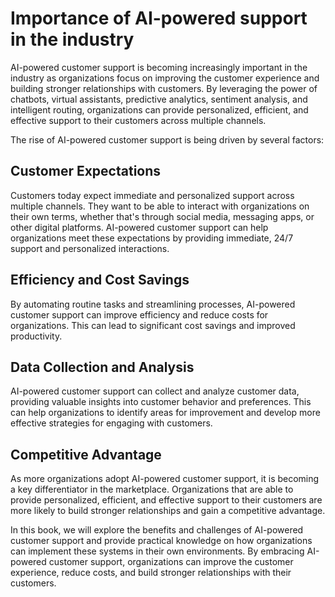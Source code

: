 Importance of AI-powered support in the industry
==============================================================

AI-powered customer support is becoming increasingly important in the industry as organizations focus on improving the customer experience and building stronger relationships with customers. By leveraging the power of chatbots, virtual assistants, predictive analytics, sentiment analysis, and intelligent routing, organizations can provide personalized, efficient, and effective support to their customers across multiple channels.

The rise of AI-powered customer support is being driven by several factors:

Customer Expectations
---------------------

Customers today expect immediate and personalized support across multiple channels. They want to be able to interact with organizations on their own terms, whether that's through social media, messaging apps, or other digital platforms. AI-powered customer support can help organizations meet these expectations by providing immediate, 24/7 support and personalized interactions.

Efficiency and Cost Savings
---------------------------

By automating routine tasks and streamlining processes, AI-powered customer support can improve efficiency and reduce costs for organizations. This can lead to significant cost savings and improved productivity.

Data Collection and Analysis
----------------------------

AI-powered customer support can collect and analyze customer data, providing valuable insights into customer behavior and preferences. This can help organizations to identify areas for improvement and develop more effective strategies for engaging with customers.

Competitive Advantage
---------------------

As more organizations adopt AI-powered customer support, it is becoming a key differentiator in the marketplace. Organizations that are able to provide personalized, efficient, and effective support to their customers are more likely to build stronger relationships and gain a competitive advantage.

In this book, we will explore the benefits and challenges of AI-powered customer support and provide practical knowledge on how organizations can implement these systems in their own environments. By embracing AI-powered customer support, organizations can improve the customer experience, reduce costs, and build stronger relationships with their customers.
